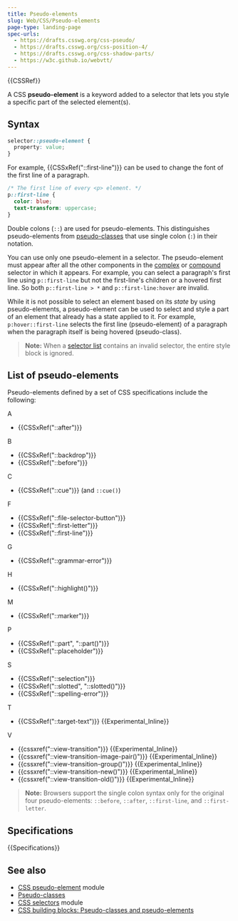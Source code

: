 ```yaml
---
title: Pseudo-elements
slug: Web/CSS/Pseudo-elements
page-type: landing-page
spec-urls:
  - https://drafts.csswg.org/css-pseudo/
  - https://drafts.csswg.org/css-position-4/
  - https://drafts.csswg.org/css-shadow-parts/
  - https://w3c.github.io/webvtt/
---
```


{{CSSRef}}

A CSS **pseudo-element** is a keyword added to a selector that lets you style a specific part of the selected element(s).

## Syntax

```css
selector::pseudo-element {
  property: value;
}
```

For example, {{CSSxRef("::first-line")}} can be used to change the font of the first line of a paragraph.

```css
/* The first line of every <p> element. */
p::first-line {
  color: blue;
  text-transform: uppercase;
}
```

Double colons (`::`) are used for pseudo-elements. This distinguishes pseudo-elements from [pseudo-classes](/en-US/docs/Web/CSS/Pseudo-classes) that use single colon (`:`) in their notation.

You can use only one pseudo-element in a selector. The pseudo-element must appear after all the other components in the [complex](/en-US/docs/Web/CSS/CSS_selectors/Selector_structure#complex_selector) or [compound](/en-US/docs/Web/CSS/CSS_selectors/Selector_structure#compound_selector) selector in which it appears. For example, you can select a paragraph's first line using `p::first-line` but not the first-line's children or a hovered first line. So both `p::first-line > *` and `p::first-line:hover` are invalid.

While it is not possible to select an element based on its _state_ by using pseudo-elements, a pseudo-element can be used to select and style a part of an element that already has a state applied to it. For example, `p:hover::first-line` selects the first line (pseudo-element) of a paragraph when the paragraph itself is being hovered (pseudo-class).

> **Note:** When a [selector list](/en-US/docs/Web/CSS/CSS_selectors/Selector_structure#selector_list) contains an invalid selector, the entire style block is ignored.

## List of pseudo-elements

Pseudo-elements defined by a set of CSS specifications include the following:

A

- {{CSSxRef("::after")}}

B

- {{CSSxRef("::backdrop")}}
- {{CSSxRef("::before")}}

C

- {{CSSxRef("::cue")}} (and `::cue()`)

F

- {{CSSxRef("::file-selector-button")}}
- {{CSSxRef("::first-letter")}}
- {{CSSxRef("::first-line")}}

G

- {{CSSxRef("::grammar-error")}}

H

- {{CSSxRef("::highlight()")}}

M

- {{CSSxRef("::marker")}}

P

- {{CSSxRef("::part", "::part()")}}
- {{CSSxRef("::placeholder")}}

S

- {{CSSxRef("::selection")}}
- {{CSSxRef("::slotted", "::slotted()")}}
- {{CSSxRef("::spelling-error")}}

T

- {{CSSxRef("::target-text")}} {{Experimental_Inline}}

V

- {{cssxref("::view-transition")}} {{Experimental_Inline}}
- {{cssxref("::view-transition-image-pair()")}} {{Experimental_Inline}}
- {{cssxref("::view-transition-group()")}} {{Experimental_Inline}}
- {{cssxref("::view-transition-new()")}} {{Experimental_Inline}}
- {{cssxref("::view-transition-old()")}} {{Experimental_Inline}}

> **Note:** Browsers support the single colon syntax only for the original four pseudo-elements: `::before`, `::after`, `::first-line`, and `::first-letter`.

## Specifications

{{Specifications}}

## See also

- [CSS pseudo-element](/en-US/docs/Web/CSS/CSS_pseudo-elements) module
- [Pseudo-classes](/en-US/docs/Web/CSS/Pseudo-classes)
- [CSS selectors](/en-US/docs/Web/CSS/CSS_selectors) module
- [CSS building blocks: Pseudo-classes and pseudo-elements](/en-US/docs/Learn/CSS/Building_blocks/Selectors/Pseudo-classes_and_pseudo-elements)
